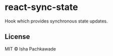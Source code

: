 # react-sync-state

Hook which provides synchronous state updates.

## License

MIT © Isha Pachkawade
